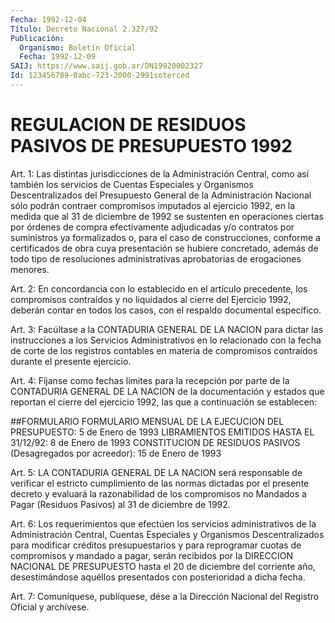 ```yaml
---
Fecha: 1992-12-04
Título: Decreto Nacional 2.327/92
Publicación:
  Organismo: Boletín Oficial
  Fecha: 1992-12-09
SAIJ: https://www.saij.gob.ar/DN19920002327
Id: 123456789-0abc-723-2000-2991soterced
---
```

# REGULACION DE RESIDUOS PASIVOS DE PRESUPUESTO 1992

<a id="1"></a>
Art.  1:  Las  distintas  jurisdicciones  de la Administración Central,  como  así también los servicios de Cuentas  Especiales  y Organismos  Descentralizados    del    Presupuesto  General  de  la Administración Nacional sólo podrán contraer  compromisos imputados al ejercicio 1992, en la medida que al 31 de diciembre  de  1992 se sustenten en operaciones ciertas por órdenes de compra efectivamente    adjudicadas   y/o  contratos  por  suministros  ya formalizados  o,  para  el  caso  de   construcciones,  conforme  a certificados  de  obra  cuya presentación  se  hubiere  concretado, además  de todo tipo de resoluciones  administrativas  aprobatorias de erogaciones menores.

<a id="2"></a>
Art.  2:  En  concordancia  con  lo establecido en el artículo precedente, los compromisos contraídos  y  no  liquidados al cierre del  Ejercicio  1992,  deberán contar en todos los  casos,  con  el respaldo documental específico.

<a id="3"></a>
Art.  3:  Facúltase  a la CONTADURIA GENERAL DE LA NACION para dictar las instrucciones a  los  Servicios  Administrativos  en  lo relacionado  con  la  fecha  de corte de los registros contables en materia de compromisos contraídos  durante  el  presente ejercicio.

<a id="4"></a>
Art. 4: Fíjanse como fechas límites para la recepción por parte de la  CONTADURIA  GENERAL  DE  LA  NACION  de  la  documentación y estados  que  reportan  el  cierre  del ejercicio 1992, las  que  a continuación se establecen:

##FORMULARIO FORMULARIO MENSUAL DE  LA EJECUCION DEL  PRESUPUESTO:               5 de Enero de 1993 LIBRAMIENTOS EMITIDOS HASTA EL 31/12/92:              8 de Enero de 1993 CONSTITUCION DE RESIDUOS PASIVOS (Desagregados por acreedor):                     15 de  Enero  de 1993

<a id="5"></a>
Art. 5: LA CONTADURIA GENERAL DE LA NACION será responsable de verificar  el  estricto  cumplimiento de las normas dictadas por el presente decreto y evaluará  la razonabilidad de los compromisos no Mandados a Pagar (Residuos Pasivos)  al  31  de  diciembre de 1992.

<a id="6"></a>
Art.  6:  Los  requerimientos  que  efectúen  los  servicios administrativos  de la Administración Central, Cuentas Especiales y Organismos Descentralizados para modificar créditos presupuestarios y  para reprogramar cuotas de compromisos y mandado a pagar, serán recibidos  por  la DIRECCION NACIONAL DE PRESUPUESTO hasta  el  20  de  diciembre  del  corriente   año,  desestimándose aquéllos presentados con posterioridad a dicha fecha.

<a id="7"></a>
Art.  7: Comuníquese, publíquese, dése a la Dirección Nacional del Registro Oficial y archívese.